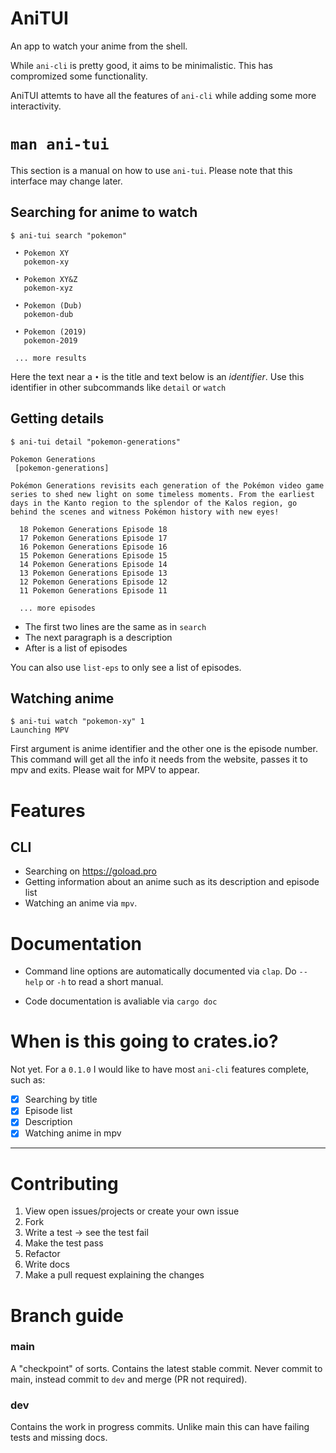 # AniTUI

An app to watch your anime from the shell.

While `ani-cli` is pretty good, it aims to be minimalistic. This has compromized some functionality.

AniTUI attemts to have all the features of `ani-cli` while adding some more interactivity.

# `man ani-tui`

This section is a manual on how to use `ani-tui`. Please note that this interface may change later.

## Searching for anime to watch

```console
$ ani-tui search "pokemon"

 • Pokemon XY
   pokemon-xy

 • Pokemon XY&Z
   pokemon-xyz

 • Pokemon (Dub)
   pokemon-dub

 • Pokemon (2019)
   pokemon-2019

 ... more results
```

Here the text near a `•` is the title and text below is an *identifier*. Use this identifier in other subcommands like `detail` or `watch`

## Getting details

```console
$ ani-tui detail "pokemon-generations"

Pokemon Generations
 [pokemon-generations]

Pokémon Generations revisits each generation of the Pokémon video game series to shed new light on some timeless moments. From the earliest days in the Kanto region to the splendor of the Kalos region, go behind the scenes and witness Pokémon history with new eyes!

  18 Pokemon Generations Episode 18
  17 Pokemon Generations Episode 17
  16 Pokemon Generations Episode 16
  15 Pokemon Generations Episode 15
  14 Pokemon Generations Episode 14
  13 Pokemon Generations Episode 13
  12 Pokemon Generations Episode 12
  11 Pokemon Generations Episode 11
  
  ... more episodes
```

- The first two lines are the same as in `search`
- The next paragraph is a description 
- After is a list of episodes

You can also use `list-eps` to only see a list of episodes.

## Watching anime

``` console
$ ani-tui watch "pokemon-xy" 1
Launching MPV
```

First argument is anime identifier and the other one is the episode number. This command will get all the info it needs from the website, passes it to mpv and exits. Please wait for MPV to appear.

# Features

## CLI

- Searching on <https://goload.pro>
- Getting information about an anime such as its description and episode list
- Watching an anime via `mpv`.

# Documentation

- Command line options are automatically documented via `clap`. Do `--help` or `-h` to read a short manual.

- Code documentation is avaliable via `cargo doc`

# When is this going to crates.io?

Not yet. For a `0.1.0` I would like to have most `ani-cli` features complete, such as:

- [x] Searching by title
- [x] Episode list
- [x] Description
- [x] Watching anime in mpv

---

# Contributing

1. View open issues/projects or create your own issue
2. Fork 
2. Write a test → see the test fail
3. Make the test pass
4. Refactor
4. Write docs
3. Make a pull request explaining the changes

# Branch guide

### main

A "checkpoint" of sorts. Contains the latest stable commit. Never commit to main, instead commit to `dev` and merge (PR not required).

### dev

Contains the work in progress commits. Unlike main this can have failing tests and missing docs.
